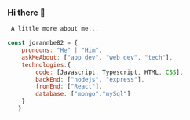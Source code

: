 ### Hi there 👋
```js
 A little more about me...

const jorannbe82 = {
    pronouns: "He" | "Him",
    askMeAbout: ["app dev", "web dev", "tech"],
    technologies:{
        code: [Javascript, Typescript, HTML, CSS],
        backEnd: ["nodejs", "express"],
        fronEnd: ["React"],
        database: ["mongo","mySql"]        
    }
   }
```

<!--
**joraanbe82/joraanbe82** is a ✨ _special_ ✨ repository because its `README.md` (this file) appears on your GitHub profile.

Here are some ideas to get you started:

- 🔭 I’m currently working on ...
- 🌱 I’m currently learning ...
- 👯 I’m looking to collaborate on ...
- 🤔 I’m looking for help with ...
- 💬 Ask me about ...
- 📫 How to reach me: ...
- 😄 Pronouns: ...
- ⚡ Fun fact: ...
-->
